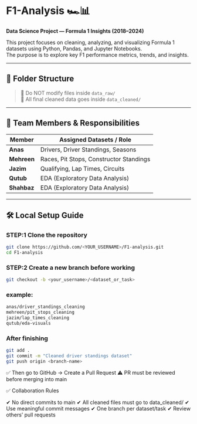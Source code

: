 # F1-Analysis 🏎️📊  
**Data Science Project — Formula 1 Insights (2018–2024)**  

This project focuses on cleaning, analyzing, and visualizing Formula 1 datasets using Python, Pandas, and Jupyter Notebooks.  
The purpose is to explore key F1 performance metrics, trends, and insights.

---

## 📁 Folder Structure
> 🔹 Do NOT modify files inside `data_raw/`  
> 🔹 All final cleaned data goes inside `data_cleaned/`

---

## 👥 Team Members & Responsibilities

| Member | Assigned Datasets / Role |
|--------|-------------------------|
| **Anas** | Drivers, Driver Standings, Seasons |
| **Mehreen** | Races, Pit Stops, Constructor Standings |
| **Jazim** | Qualifying, Lap Times, Circuits |
| **Qutub** | EDA (Exploratory Data Analysis) |
| **Shahbaz** | EDA (Exploratory Data Analysis) |

---

## 🛠 Local Setup Guide

### STEP:1 Clone the repository

```bash
git clone https://github.com/<YOUR_USERNAME>/F1-analysis.git
cd F1-analysis
```

### STEP:2 Create a new branch before working
```bash
git checkout -b <your_username>/<dataset_or_task>
```

### example:
```bash
anas/driver_standings_cleaning
mehreen/pit_stops_cleaning
jazim/lap_times_cleaning
qutub/eda-visuals
```


### After finishing
```bash
git add .
git commit -m "Cleaned driver standings dataset"
git push origin <branch-name>
```
✅ Then go to GitHub → Create a Pull Request
⚠️ PR must be reviewed before merging into main

✅ Collaboration Rules

✔ No direct commits to main
✔ All cleaned files must go to data_cleaned/
✔ Use meaningful commit messages
✔ One branch per dataset/task
✔ Review others’ pull requests



